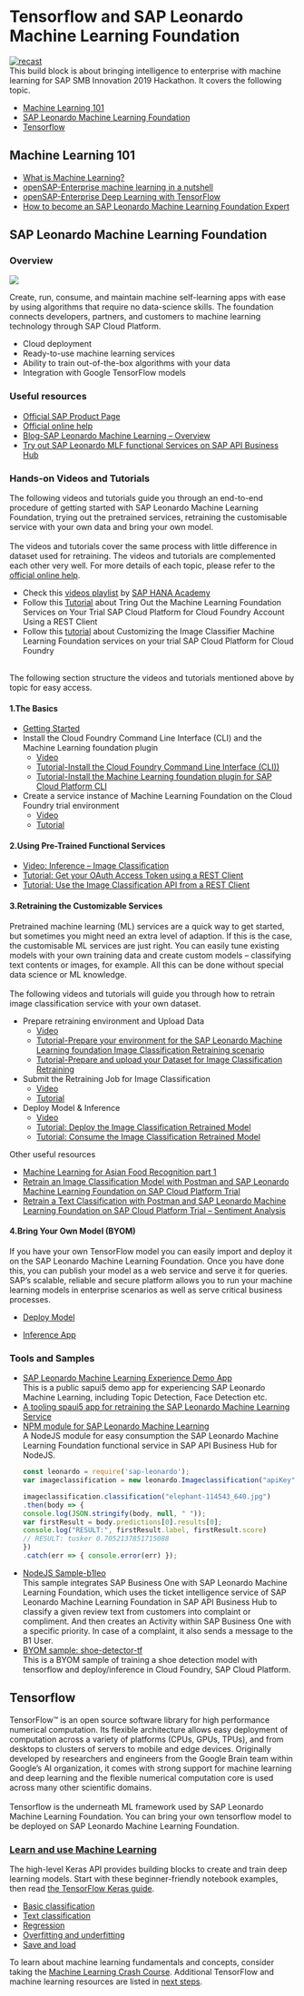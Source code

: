 # Tensorflow and SAP Leonardo Machine Learning Foundation
<a href="https://help.sap.com/viewer/product/SAP_LEONARDO_MACHINE_LEARNING_FOUNDATION/1.0/en-US"><img src="https://cdn-images-1.medium.com/max/1600/1*-iY0wsA8fIILyDmerX4N0Q.jpeg"  alt="recast" width="" /></a>
<br/>
This build block is about bringing intelligence to enterprise with machine learning for SAP SMB Innovation 2019 Hackathon. It covers the following topic.

* [Machine Learning 101](#Machine-Learning-101)
* [SAP Leonardo Machine Learning Foundation](#SAP-Leonardo-Machine-Learning-Foundation)
* [Tensorflow](#Tensorflow)

## Machine Learning 101
* [What is Machine Learning?](https://www.sap.com/sea/products/leonardo/machine-learning/what-is-machine-learning.html)
* [openSAP-Enterprise machine learning in a nutshell](https://open.sap.com/courses/ml1)
* [openSAP-Enterprise Deep Learning with TensorFlow](https://open.sap.com/courses/ml2)
* [How to become an SAP Leonardo Machine Learning Foundation Expert](https://blogs.sap.com/2018/11/13/how-to-become-an-sap-leonardo-machine-learning-foundation-expert/)

## SAP Leonardo Machine Learning Foundation
### Overview
![](https://i.imgur.com/g7gLkuX.jpg)

Create, run, consume, and maintain machine self-learning apps with ease by using algorithms that require no data-science skills. The foundation connects developers, partners, and customers to machine learning technology through SAP Cloud Platform.

* Cloud deployment
* Ready-to-use machine learning services
* Ability to train out-of-the-box algorithms with your data
* Integration with Google TensorFlow models

### Useful resources
* [Official SAP Product Page](https://www.sap.com/sea/products/machine-learning-foundation.html)
* [Official online help](https://help.sap.com/viewer/product/SAP_LEONARDO_MACHINE_LEARNING_FOUNDATION/1.0/en-US)
* [Blog-SAP Leonardo Machine Learning – Overview](https://blogs.sap.com/2018/01/29/sap-leonardo-machine-learning-overview/)
* [Try out SAP Leonardo MLF functional Services on SAP API Business Hub](https://api.sap.com/package/SAPLeonardoMLFunctionalServices?section=Artifacts)

### Hands-on Videos and Tutorials
The following videos and tutorials guide you through an end-to-end procedure of getting started with SAP Leonardo Machine Learning Foundation, trying out the pretrained services, retraining the customisable service with your own data and bring your own model. 
<br/>
<br/>
The videos and tutorials cover the same process with little difference in dataset used for retraining. The videos and tutorials are complemented each other very well. For more details of each topic, please refer to the [official online help](https://help.sap.com/viewer/product/SAP_LEONARDO_MACHINE_LEARNING_FOUNDATION/1.0/en-US).
* Check this [videos playlist](https://www.youtube.com/watch?v=5wQRK6Mr7YU&list=PLkzo92owKnVzGkWq8Ge2q1lOWeYcBoK0q) by [SAP HANA Academy](https://www.youtube.com/channel/UCRhV_0Jlwgz_v3jmAuhHYZg)
* Follow this [Tutorial](https://developers.sap.com/group.cp-mlf-rest.html) about Tring Out the Machine Learning Foundation Services on Your Trial SAP Cloud Platform for Cloud Foundry Account Using a REST Client
* Follow this [tutorial](https://developers.sap.com/group.cp-mlf-retrain.html) about Customizing the Image Classifier Machine Learning Foundation services on your trial SAP Cloud Platform for Cloud Foundry

<br/>
The following section structure the videos and tutorials mentioned above by topic for easy access.

#### 1.The Basics
* [Getting Started](https://www.youtube.com/watch?v=5wQRK6Mr7YU&index=1&list=PLkzo92owKnVzGkWq8Ge2q1lOWeYcBoK0q)
* Install the Cloud Foundry Command Line Interface (CLI) and the Machine Learning foundation plugin
    * [Video](https://www.youtube.com/watch?v=XYTE4XB9KtE&list=PLkzo92owKnVzGkWq8Ge2q1lOWeYcBoK0q&index=3)
    * [Tutorial-Install the Cloud Foundry Command Line Interface (CLI))](https://developers.sap.com/tutorials/cp-cf-download-cli.html)
    * [Tutorial-Install the Machine Learning foundation plugin for SAP Cloud Platform CLI](https://developers.sap.com/tutorials/cp-mlf-install-sapmlcli.html)
* Create a service instance of Machine Learning Foundation on the Cloud Foundry trial environment
    * [Video](https://www.youtube.com/watch?v=_7h9OKWj_LA&index=4&list=PLkzo92owKnVzGkWq8Ge2q1lOWeYcBoK0q)
    * [Tutorial](https://developers.sap.com/tutorials/cp-mlf-create-instance.html)

#### 2.Using Pre-Trained Functional Services
* [Video: Inference – Image Classification](https://www.youtube.com/watch?v=ozKp4dlZW5g&index=5&list=PLkzo92owKnVzGkWq8Ge2q1lOWeYcBoK0q)
* [Tutorial: Get your OAuth Access Token using a REST Client](https://developers.sap.com/tutorials/cp-mlf-rest-generate-oauth-token.html)
* [Tutorial: Use the Image Classification API from a REST Client](https://developers.sap.com/sea/tutorials/cp-mlf-rest-img-image-classification.html)

#### 3.Retraining the Customizable Services
Pretrained machine learning (ML) services are a quick way to get started, but sometimes you might need an extra level of adaption. If this is the case, the customisable ML services are just right. You can easily tune existing models with your own training data and create custom models – classifying text contents or images, for example. All this can be done without special data science or ML knowledge. 
<br/>
<br/>
The following videos and tutorials will guide you through  how to retrain image classification service with your own dataset.

* Prepare retraining environment and Upload Data
    * [Video](https://www.youtube.com/watch?v=2x5hGl5Bvmg&index=6&list=PLkzo92owKnVzGkWq8Ge2q1lOWeYcBoK0q)
    * [Tutorial-Prepare your environment for the SAP Leonardo Machine Learning foundation Image Classification Retraining scenario](https://developers.sap.com/tutorials/cp-mlf-retrain-image-classification-01.html)
    * [Tutorial-Prepare and upload your Dataset for Image Classification Retraining](https://developers.sap.com/tutorials/cp-mlf-retrain-image-classification-02.html)
* Submit the Retraining Job for Image Classification 
    * [Video](https://www.youtube.com/watch?v=sCFUv8rtARk&list=PLkzo92owKnVzGkWq8Ge2q1lOWeYcBoK0q&index=7)
    * [Tutorial](https://developers.sap.com/tutorials/cp-mlf-retrain-image-classification-03.html)
* Deploy Model & Inference
    * [Video](https://www.youtube.com/watch?v=pg1FayyB204&index=8&list=PLkzo92owKnVzGkWq8Ge2q1lOWeYcBoK0q)
    * [Tutorial: Deploy the Image Classification Retrained Model](https://developers.sap.com/tutorials/cp-mlf-retrain-image-classification-04.html)
    * [Tutorial: Consume the Image Classification Retrained Model](https://developers.sap.com/tutorials/cp-mlf-retrain-image-classification-05.html)

Other useful resources
* [Machine Learning for Asian Food Recognition part 1](https://blogs.sap.com/2018/12/27/machine-learning-for-asian-food-recognition-part-1/)
* [Retrain an Image Classification Model with Postman and SAP Leonardo Machine Learning Foundation on SAP Cloud Platform Trial](https://blogs.sap.com/2018/11/04/retrain-an-image-classification-model-with-postman-and-sap-leonardo-machine-learning-foundation-on-sap-cloud-platform-trial/)
* [Retrain a Text Classification with Postman and SAP Leonardo Machine Learning Foundation on SAP Cloud Platform Trial – Sentiment Analysis](https://blogs.sap.com/2018/12/03/retrain-a-text-classification-with-postman-and-sap-leonardo-machine-learning-foundation-on-sap-cloud-platform-trial-sentiment-analysis/)


#### 4.Bring Your Own Model (BYOM)
If you have your own TensorFlow model you can easily import and deploy it on the SAP Leonardo Machine Learning Foundation. Once you have done this, you can publish your model as a web service and serve it for queries.  SAP’s scalable, reliable and secure platform allows you to run your machine learning models in enterprise scenarios as well as serve critical business processes.
* [Deploy Model](https://www.youtube.com/watch?v=H1hVhj42NwY&index=9&list=PLkzo92owKnVzGkWq8Ge2q1lOWeYcBoK0q)

* [Inference App](https://www.youtube.com/watch?v=GZZ9Qn0uKTo&index=10&list=PLkzo92owKnVzGkWq8Ge2q1lOWeYcBoK0q)


### Tools and Samples
* [SAP Leonardo Machine Learning Experience Demo App](https://leo-mlp-demo-solutionexper-v3.cfapps.eu10.hana.ondemand.com/#/)
<br/>This is a public sapui5 demo app for experiencing SAP Leonardo Machine Learning, including Topic Detection, Face Detection etc. 
* [A tooling spaui5 app for retraining the SAP Leonardo Machine Learning Service](https://blogs.sap.com/2018/10/15/ui5-app-for-the-sap-leonardo-machine-learning-service/)
* [NPM module for SAP Leonardo Machine Learning](https://blogs.sap.com/2018/10/04/npm-module-for-sap-leonardo-machine-learning/)
<br/>A NodeJS module for easy consumption the SAP Leonardo Machine Learning Foundation functional service in SAP API Business Hub for NodeJS.
    ```javascript
    const leonardo = require('sap-leonardo');
    var imageclassification = new leonardo.Imageclassification("apiKey");

    imageclassification.classification("elephant-114543_640.jpg")
    .then(body => {
    console.log(JSON.stringify(body, null, " "));
    var firstResult = body.predictions[0].results[0];
    console.log("RESULT:", firstResult.label, firstResult.score)
    // RESULT: tusker 0.7052137851715088
    })
    .catch(err => { console.error(err) });
    ```
* [NodeJS Sample-b1leo](https://github.com/Ralphive/b1leo)
<br/>This sample integrates SAP Business One with SAP Leonardo Machine Learning Foundation, which uses the ticket intelligence service of SAP Leonardo Machine Learning Foundation in SAP API Business Hub to classify a given review text from customers into  complaint or compliment. And then creates an Activity within SAP Business One with a specific priority. In case of a complaint, it also sends a message to the B1 User.
* [BYOM sample: shoe-detector-tf](https://github.com/B1SA/smbmkt/tree/master/detector/tensorflow)
<br/>This is a BYOM sample of training a shoe detection model with tensorflow and deploy/inference in Cloud Foundry, SAP Cloud Platform.

## Tensorflow
TensorFlow™ is an open source software library for high performance numerical computation. Its flexible architecture allows easy deployment of computation across a variety of platforms (CPUs, GPUs, TPUs), and from desktops to clusters of servers to mobile and edge devices. Originally developed by researchers and engineers from the Google Brain team within Google’s AI organization, it comes with strong support for machine learning and deep learning and the flexible numerical computation core is used across many other scientific domains.
<br>
<br/>
Tensorflow is the underneath ML framework used by SAP Leonardo Machine Learning Foundation. You can bring your own tensorflow model to be deployed on SAP Leonardo Machine Learning Foundation.

### [Learn and use Machine Learning](https://www.tensorflow.org/tutorials)
The high-level Keras API provides building blocks to create and train deep learning models. Start with these beginner-friendly notebook examples, then read [the TensorFlow Keras guide](https://www.tensorflow.org/guide/keras).
<br/>
* [Basic classification](https://www.tensorflow.org/tutorials/keras/basic_classification)
* [Text classification](https://www.tensorflow.org/tutorials/keras/basic_text_classification)
* [Regression](https://www.tensorflow.org/tutorials/keras/basic_regression)
* [Overfitting and underfitting](https://www.tensorflow.org/tutorials/keras/overfit_and_underfit)
* [Save and load](https://www.tensorflow.org/tutorials/keras/save_and_restore_models)

To learn about machine learning fundamentals and concepts, consider taking the [Machine Learning Crash Course](https://developers.google.com/machine-learning/crash-course/). Additional TensorFlow and machine learning resources are listed in [next steps](https://www.tensorflow.org/tutorials/next_steps).